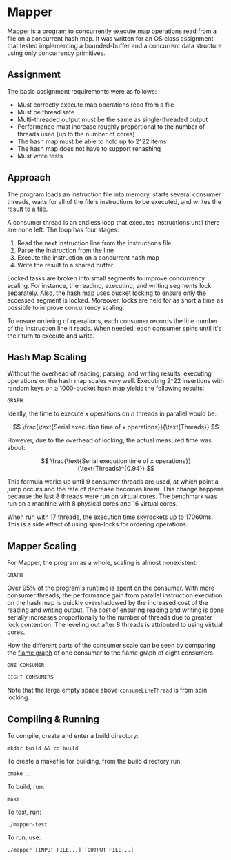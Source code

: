 # Mapper

Mapper is a program to concurrently execute map operations read from a file on a concurrent hash map. It was written for an OS class assignment that tested implementing a bounded-buffer and a concurrent data structure using only concurrency primitives.

## Assignment

The basic assignment requirements were as follows:

- Must correctly execute map operations read from a file
- Must be thread safe
- Multi-threaded output must be the same as single-threaded output
- Performance must increase roughly proportional to the number of threads used (up to the number of cores)
- The hash map must be able to hold up to 2^22 items
- The hash map does not have to support rehashing
- Must write tests

## Approach

The program loads an instruction file into memory, starts several consumer threads, waits for all of the file's instructions to be executed, and writes the result to a file.

A consumer thread is an endless loop that executes instructions until there are none left. The loop has four stages:

1. Read the next instruction line from the instructions file
2. Parse the instruction from the line
3. Execute the instruction on a concurrent hash map
4. Write the result to a shared buffer

Locked tasks are broken into small segments to improve concurrency scaling. For instance, the reading, executing, and writing segments lock separately. Also, the hash map uses bucket locking to ensure only the accessed segment is locked. Moreover, locks are held for as short a time as possible to improve concurrency scaling.

To ensure ordering of operations, each consumer records the line number of the instruction line it reads. When needed, each consumer spins until it's their turn to execute and write.

## Hash Map Scaling

Without the overhead of reading, parsing, and writing results, executing operations on the hash map scales very well. Executing 2^22 insertions with random keys on a 1000-bucket hash map yields the following results:

    GRAPH

Ideally, the time to execute $x$ operations on $n$ threads in parallel would be:

$$ \frac{\text{Serial execution time of x operations}}{\text{Threads}} $$

However, due to the overhead of locking, the actual measured time was about:

$$ \frac{\text{Serial execution time of x operations}}{\text{Threads}^{0.94}} $$

This formula works up until 9 consumer threads are used, at which point a jump occurs and the rate of decrease becomes linear. This change happens because the last 8 threads were run on virtual cores. The benchmark was run on a machine with 8 physical cores and 16 virtual cores.

When run with 17 threads, the execution time skyrockets up to 17060ms. This is a side effect of using spin-locks for ordering operations.

## Mapper Scaling

For Mapper, the program as a whole, scaling is almost nonexistent:

    GRAPH

Over 95% of the program's runtime is spent on the consumer. With more consumer threads, the performance gain from parallel instruction execution on the hash map is quickly overshadowed by the increased cost of the reading and writing output. The cost of ensuring reading and writing is done serially increases proportionally to the number of threads due to greater lock contention. The leveling out after 8 threads is attributed to using virtual cores.

How the different parts of the consumer scale can be seen by comparing the [flame graph](https://brendangregg.com/flamegraphs.html) of one consumer to the flame graph of eight consumers.

    ONE CONSUMER

    EIGHT CONSUMERS

Note that the large empty space above `consumeLineThread` is from spin locking.

## Compiling & Running

To compile, create and enter a build directory:

    mkdir build && cd build

To create a makefile for building, from the build directory run:

    cmake ..

To build, run:

    make

To test, run:

    ./mapper-test

To run, use:

    ./mapper [INPUT FILE...] [OUTPUT FILE...]
